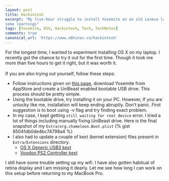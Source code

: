 ```yaml
---
layout: post
title: Hackintosh
excerpt: "My five-hour struggle to install Yosemite on an old Lenevo laptop;
some learnings"
tags: [Yosemite, OSX, Hackintosh, Tech, TechNotes]
comments: true
canonical_url: 'https://www.abhinav.co/hackintosh'
---
```

For the longest time, I wanted to experiment installing OS X on my laptop. I recently got the chance to
try it out for the first time. Though it took me more than five hours to get it right, but it was worth it.
<br />
<br />
If you are also trying out yourself, follow these steps:

* Follow instructions given on [this page](http://www.tonymacx86.com/yosemite-desktop-guides/143976-unibeast-install-os-x-yosemite-any-supported-intel-based-pc.html#create_unibeast), download Yosemite from AppStore and create a UniBeast enabled bootable USB drive. This process should be pretty simple.
* Using the bootable drive, try installing it on your PC. However, If you are unlucky like me, installation will keep ending abruptly. Don't panic. First suggestion is to boot using -v flag and try finding exact problem.
* In my case, I kept getting `still waiting for root device` error. I tried a lot of things including manually fixing UniBeast drive. Here is the final snapshot of my `Extra/org.chameleon.Boot.plist`
{% gist 85041db0de4bc74798a4 %}
* I also had to update a couple of kext (kernel extension) files present in `Extra/Extensions` directory.
    * [OS X Generic USB3 kext](https://bitbucket.org/RehabMan/os-x-generic-usb3/downloads)
    * [Voodoo PS2 Controller kext](https://bitbucket.org/RehabMan/os-x-voodoo-ps2-controller/downloads)

I still have some trouble setting up my wifi. I have also gotten habitual of retina display and I am missing it dearly. Let me see how long I can work on
this setup before returning to my MacBook Pro.
